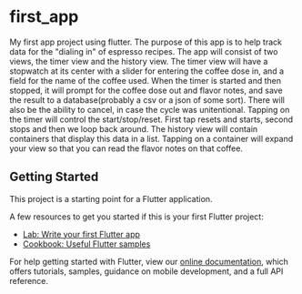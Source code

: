 # first_app

My first app project using flutter. The purpose of this app is to help track data for the "dialing in" of espresso recipes. The app will consist of two views, the timer view and the history view. The timer view will have a stopwatch at its center with a slider for entering the coffee dose in, and a field for the name of the coffee used. When the timer is started and then stopped, it will prompt for the coffee dose out and flavor notes, and save the result to a database(probably a csv or a json of some sort). There will also be the ability to cancel, in case the cycle was unitentional. Tapping on the timer will  control the start/stop/reset. First tap resets and starts, second stops and then we loop back around. The history view will contain containers that display this data in a list. Tapping on a container will expand your view so that you can read the flavor notes on that coffee.

## Getting Started

This project is a starting point for a Flutter application.

A few resources to get you started if this is your first Flutter project:

- [Lab: Write your first Flutter app](https://flutter.dev/docs/get-started/codelab)
- [Cookbook: Useful Flutter samples](https://flutter.dev/docs/cookbook)

For help getting started with Flutter, view our
[online documentation](https://flutter.dev/docs), which offers tutorials,
samples, guidance on mobile development, and a full API reference.
